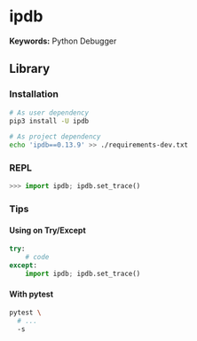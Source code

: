 # ipdb

**Keywords:** Python Debugger

## Library

### Installation

```sh
# As user dependency
pip3 install -U ipdb

# As project dependency
echo 'ipdb==0.13.9' >> ./requirements-dev.txt
```

### REPL

```py
>>> import ipdb; ipdb.set_trace()
```

### Tips

#### Using on Try/Except

```py
try:
    # code
except:
    import ipdb; ipdb.set_trace()
```

#### With pytest

```sh
pytest \
  # ...
  -s
```
